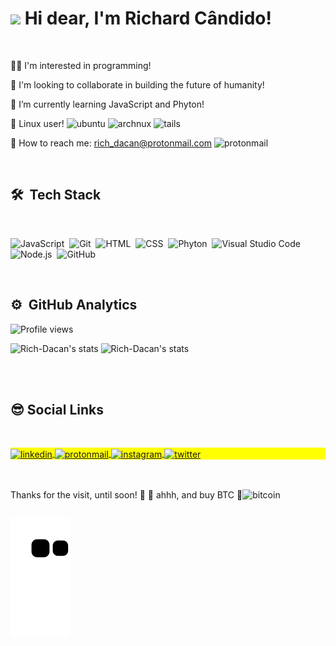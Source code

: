  <h1 align="left"><img src="https://raw.githubusercontent.com/kaueMarques/kaueMarques/master/hi.gif" width="30px">   Hi dear, I'm Richard Cândido! </h1>
  <br>
 
 👨‍💻 I'm interested in programming!
 
 🚀 I'm looking to collaborate in building the future of humanity! 
 
 🌱 I’m currently learning JavaScript and Phyton! 
 
 🐧 Linux user!   <img src="https://img.shields.io/badge/Ubuntu-E95420?style=flat&logo=ubuntu&logoColor=white" alt="ubuntu"/>
                  <img src="https://img.shields.io/badge/Arch_Linux-1793D1?style=flat&logo=arch-linux&logoColor=white" alt="archnux"/>
                  <img src="https://img.shields.io/badge/Tails%20-56347C?&style=flat&logo=tails&logoColor=white" alt="tails"/>
                  
 
 📧 How to reach me: rich_dacan@protonmail.com <img src="https://img.shields.io/badge/ProtonMail-8B89CC?style=flat&logo=protonmail&logoColor=white" alt="protonmail"/>
 
 
 <br>
 
 ## 🛠 &nbsp;Tech Stack
 
 <br>
 
![JavaScript](https://img.shields.io/badge/JavaScript-100000?style=float&logo=javascript&logoColor=F7DF1E)&nbsp;
![Git](https://img.shields.io/badge/-Git-E34F26?style=flat&logo=git&logoColor=black)&nbsp;
![HTML](https://img.shields.io/badge/-HTML-E34F26?style=flat&logo=HTML5&logoColor=black)&nbsp;
![CSS](https://img.shields.io/badge/-CSS-1572B6?style=flat&logo=CSS3&logoColor=white)&nbsp;
![Phyton](https://img.shields.io/badge/Python-3776AB?style=flat&logo=python&logoColor=white)&nbsp;
![Visual Studio Code](https://img.shields.io/badge/-Visual%20Studio%20Code-1572B6?style=flat&logo=visual-studio-code&logoColor=white)&nbsp;
![Node.js](https://img.shields.io/badge/-Node.js-43853D?style=flat&logo=node.js&logoColor=black)&nbsp;
![GitHub](https://img.shields.io/badge/-GitHub-100000?style=flat&logo=github&logoColor=white)&nbsp;








<br>


## ⚙️ &nbsp;GitHub Analytics

<p align="left"> <img src="https://komarev.com/ghpvc/?username=Rich-Dacan&color=yellow" alt="Profile views" /> </p>
<p align="left">
<img margin-top="auto" height="170em"  src="https://github-readme-stats.vercel.app/api?username=Rich-Dacan&show_icons=true&theme=vision-friendly-dark" alt="Rich-Dacan's stats"/>
 
<!--<img height="170em"  src="https://github-readme-stats.vercel.app/api?username=Rich-Dacan&show_icons=true&theme=dracula" alt="Rich-Dacan's stats"/>-->
 
<!--<img margin-top="auto" width="520em" height="170em"  src="https://github-readme-stats.vercel.app/api/top-langs/?username=Rich-Dacan&layout=compact&theme=vision-friendly-dark" alt="Rich-Dacan's most languages"/>-->
 
<img margin-top="auto" height="170em"  src="https://github-readme-stats.vercel.app/api/top-langs/?username=Rich-Dacan&theme=vision-friendly-dark" alt="Rich-Dacan's stats"/>
</p>

<br><br>


## 😎   Social Links
 <br>

<p align="left" style="background:yellow">
 
<a href="https://linkedin.com/in/richard-cândido-a0b397112" >
  <img align="center" src="https://img.shields.io/badge/Richard Cândido-0077B5?style=flat&logo=linkedin&logoColor=white" alt="linkedin"/>
</a>
 
 <a href="rich_dacan@protonmail.com" target="_blank">
  <img align="center" src="https://img.shields.io/badge/ProtonMail-8B89CC?style=flat&logo=protonmail&logoColor=white" alt="protonmail"/>
</a>
 
 
<a href="https://instagram.com/rich_dacan" target="_blank"  rel="external" >
 <img align="center" src="https://img.shields.io/badge/-Rich_Dacan-E4405F?style=flat&logo=instagram&logoColor=white" alt="instagram"/>
</a>
 
<a href="https://twitter.com/Richacan_" target="_blank"  rel="external" >
  <img align="center" src="https://img.shields.io/badge/-Rich_Dacan-1DA1F2?style=flat&logo=twitter&logoColor=white"  alt="twitter"/>  
</a>


 <br><br>
  Thanks for the visit, until soon! 👊 🤘 ahhh, and buy BTC 🚀<img text-align="center" src="https://img.shields.io/badge/Bitcoin-100000?style=flat&logo=bitcoin&logoColor=white" alt="bitcoin"/> 
 
 ##
 
  ![Snake animation](https://github.com/Rich-Dacan/Rich-Dacan/blob/output/github-contribution-grid-snake.svg)
 
 
 
 
 
 
 
 


 



<!---
Rich-Dacan/Rich-Dacan is a ✨ special ✨ repository because its `README.md` (this file) appears on your GitHub profile.
You can click the Preview link to take a look at your changes.
--->
